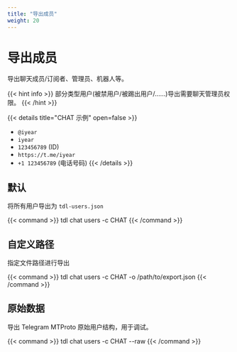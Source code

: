 ```yaml
---
title: "导出成员"
weight: 20
---
```


# 导出成员

导出聊天成员/订阅者、管理员、机器人等。

{{< hint info >}}
部分类型用户(被禁用户/被踢出用户/……)导出需要聊天管理员权限。
{{< /hint >}}

{{< details title="CHAT 示例" open=false >}}

- `@iyear`
- `iyear`
- `123456789` (ID)
- `https://t.me/iyear`
- `+1 123456789` (电话号码)
  {{< /details >}}

## 默认

将所有用户导出为 `tdl-users.json`

{{< command >}}
tdl chat users -c CHAT
{{< /command >}}

## 自定义路径

指定文件路径进行导出

{{< command >}}
tdl chat users -c CHAT -o /path/to/export.json
{{< /command >}}

## 原始数据

导出 Telegram MTProto 原始用户结构，用于调试。

{{< command >}}
tdl chat users -c CHAT --raw
{{< /command >}}
